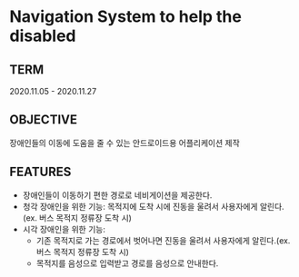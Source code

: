 # Navigation System to help the disabled

## TERM
2020.11.05 - 2020.11.27


## OBJECTIVE
장애인들의 이동에 도움을 줄 수 있는 안드로이드용 어플리케이션 제작


## FEATURES
- 장애인들이 이동하기 편한 경로로 네비게이션을 제공한다.
- 청각 장애인을 위한 기능: 목적지에 도착 시에 진동을 울려서 사용자에게 알린다.(ex. 버스 목적지 정류장 도착 시)
- 시각 장애인을 위한 기능: 
    - 기존 목적지로 가는 경로에서 벗어나면 진동을 울려서 사용자에게 알린다.(ex. 버스 목적지 정류장 도착 시)
    - 목적지를 음성으로 입력받고 경로를 음성으로 안내한다.
